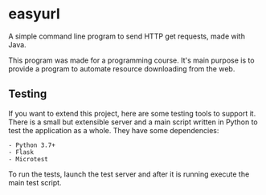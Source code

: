 # easyurl

A simple command line program to send HTTP get requests, made with Java.


This program was made for a programming course.
It's main purpose is to provide a program to automate resource downloading from the web.

## Testing

If you want to extend this project, here are some testing tools to support it.
There is a small but extensible server and a main script written in Python to test
the application as a whole. They have some dependencies:

    - Python 3.7+ 
    - Flask
    - Microtest

To run the tests, launch the test server and after it is running execute the main test script.